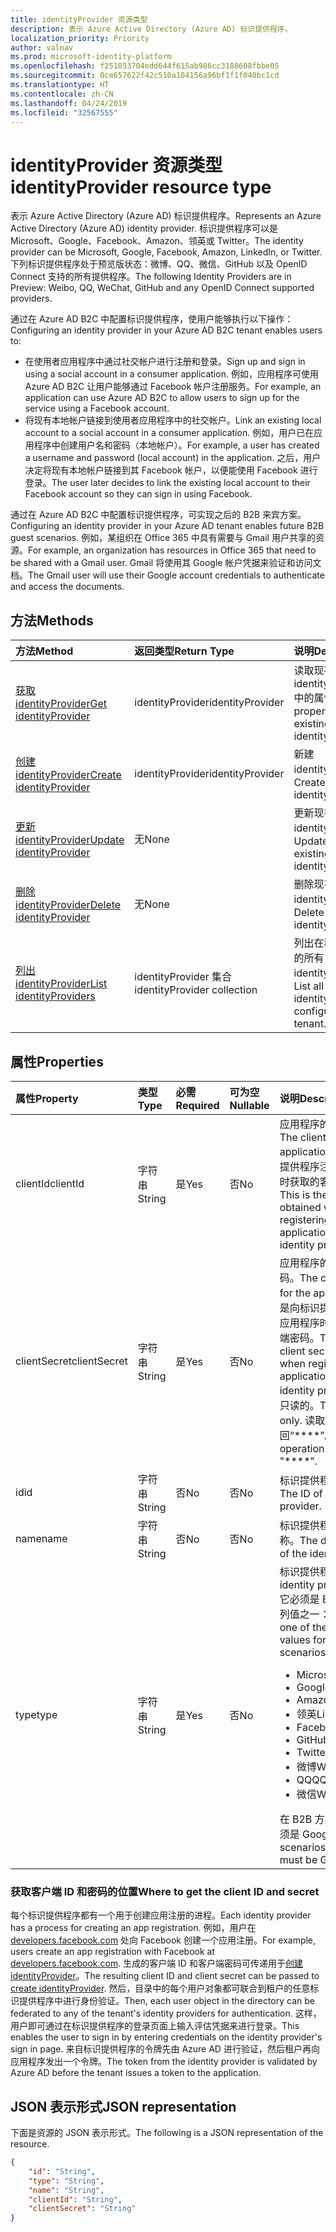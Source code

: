 ```yaml
---
title: identityProvider 资源类型
description: 表示 Azure Active Directory (Azure AD) 标识提供程序。
localization_priority: Priority
author: valnav
ms.prod: microsoft-identity-platform
ms.openlocfilehash: f251853704edd644f615ab986cc3188608fbbe05
ms.sourcegitcommit: 0ce657622f42c510a104156a96bf1f1f040bc1cd
ms.translationtype: HT
ms.contentlocale: zh-CN
ms.lasthandoff: 04/24/2019
ms.locfileid: "32567555"
---
```

# <a name="identityprovider-resource-type"></a><span data-ttu-id="2806f-103">identityProvider 资源类型</span><span class="sxs-lookup"><span data-stu-id="2806f-103">identityProvider resource type</span></span>

<span data-ttu-id="2806f-104">表示 Azure Active Directory (Azure AD) 标识提供程序。</span><span class="sxs-lookup"><span data-stu-id="2806f-104">Represents an Azure Active Directory (Azure AD) identity provider.</span></span> <span data-ttu-id="2806f-105">标识提供程序可以是 Microsoft、Google、Facebook、Amazon、领英或 Twitter。</span><span class="sxs-lookup"><span data-stu-id="2806f-105">The identity provider can be Microsoft, Google, Facebook, Amazon,  LinkedIn, or Twitter.</span></span> <span data-ttu-id="2806f-106">下列标识提供程序处于预览版状态：微博、QQ、微信、GitHub 以及 OpenID Connect 支持的所有提供程序。</span><span class="sxs-lookup"><span data-stu-id="2806f-106">The following Identity Providers are in Preview: Weibo, QQ, WeChat, GitHub and any OpenID Connect supported providers.</span></span> 

<span data-ttu-id="2806f-107">通过在 Azure AD B2C 中配置标识提供程序，使用户能够执行以下操作：</span><span class="sxs-lookup"><span data-stu-id="2806f-107">Configuring an identity provider in your Azure AD B2C tenant enables users to:</span></span>

* <span data-ttu-id="2806f-108">在使用者应用程序中通过社交帐户进行注册和登录。</span><span class="sxs-lookup"><span data-stu-id="2806f-108">Sign up and sign in using a social account in a consumer application.</span></span> <span data-ttu-id="2806f-109">例如，应用程序可使用 Azure AD B2C 让用户能够通过 Facebook 帐户注册服务。</span><span class="sxs-lookup"><span data-stu-id="2806f-109">For example, an application can use Azure AD B2C to allow users to sign up for the service using a Facebook account.</span></span>
* <span data-ttu-id="2806f-110">将现有本地帐户链接到使用者应用程序中的社交帐户。</span><span class="sxs-lookup"><span data-stu-id="2806f-110">Link an existing local account to a social account in a consumer application.</span></span> <span data-ttu-id="2806f-111">例如，用户已在应用程序中创建用户名和密码（本地帐户）。</span><span class="sxs-lookup"><span data-stu-id="2806f-111">For example, a user has created a username and password (local account) in the application.</span></span> <span data-ttu-id="2806f-112">之后，用户决定将现有本地帐户链接到其 Facebook 帐户，以便能使用 Facebook 进行登录。</span><span class="sxs-lookup"><span data-stu-id="2806f-112">The user later decides to link the existing local account to their Facebook account so they can sign in using Facebook.</span></span>

<span data-ttu-id="2806f-113">通过在 Azure AD B2C 中配置标识提供程序，可实现之后的 B2B 来宾方案。</span><span class="sxs-lookup"><span data-stu-id="2806f-113">Configuring an identity provider in your Azure AD tenant enables future B2B guest scenarios.</span></span> <span data-ttu-id="2806f-114">例如，某组织在 Office 365 中具有需要与 Gmail 用户共享的资源。</span><span class="sxs-lookup"><span data-stu-id="2806f-114">For example, an organization has resources in Office 365 that need to be shared with a Gmail user.</span></span> <span data-ttu-id="2806f-115">Gmail 将使用其 Google 帐户凭据来验证和访问文档。</span><span class="sxs-lookup"><span data-stu-id="2806f-115">The Gmail user will use their Google account credentials to authenticate and access the documents.</span></span>

## <a name="methods"></a><span data-ttu-id="2806f-116">方法</span><span class="sxs-lookup"><span data-stu-id="2806f-116">Methods</span></span>

| <span data-ttu-id="2806f-117">方法</span><span class="sxs-lookup"><span data-stu-id="2806f-117">Method</span></span>       | <span data-ttu-id="2806f-118">返回类型</span><span class="sxs-lookup"><span data-stu-id="2806f-118">Return Type</span></span>  |<span data-ttu-id="2806f-119">说明</span><span class="sxs-lookup"><span data-stu-id="2806f-119">Description</span></span>|
|:---------------|:--------|:----------|
|[<span data-ttu-id="2806f-120">获取 identityProvider</span><span class="sxs-lookup"><span data-stu-id="2806f-120">Get identityProvider</span></span>](../api/identityprovider-get.md) |<span data-ttu-id="2806f-121">identityProvider</span><span class="sxs-lookup"><span data-stu-id="2806f-121">identityProvider</span></span>|<span data-ttu-id="2806f-122">读取现有 identityProvider 中的属性。</span><span class="sxs-lookup"><span data-stu-id="2806f-122">Read properties of an existing identityProvider.</span></span>|
|[<span data-ttu-id="2806f-123">创建 identityProvider</span><span class="sxs-lookup"><span data-stu-id="2806f-123">Create identityProvider</span></span>](../api/identityprovider-post-identityproviders.md)|<span data-ttu-id="2806f-124">identityProvider</span><span class="sxs-lookup"><span data-stu-id="2806f-124">identityProvider</span></span>|<span data-ttu-id="2806f-125">新建 identityProvider。</span><span class="sxs-lookup"><span data-stu-id="2806f-125">Create a new identityProvider.</span></span>|
|[<span data-ttu-id="2806f-126">更新 identityProvider</span><span class="sxs-lookup"><span data-stu-id="2806f-126">Update identityProvider</span></span>](../api/identityprovider-update.md)|<span data-ttu-id="2806f-127">无</span><span class="sxs-lookup"><span data-stu-id="2806f-127">None</span></span>|<span data-ttu-id="2806f-128">更新现有的 identityProvider。</span><span class="sxs-lookup"><span data-stu-id="2806f-128">Update an existing identityProvider.</span></span>|
|[<span data-ttu-id="2806f-129">删除 identityProvider</span><span class="sxs-lookup"><span data-stu-id="2806f-129">Delete identityProvider</span></span>](../api/identityprovider-delete.md)|<span data-ttu-id="2806f-130">无</span><span class="sxs-lookup"><span data-stu-id="2806f-130">None</span></span>|<span data-ttu-id="2806f-131">删除现有的 identityProvider。</span><span class="sxs-lookup"><span data-stu-id="2806f-131">Delete an existing identityProvider.</span></span>|
|[<span data-ttu-id="2806f-132">列出 identityProvider</span><span class="sxs-lookup"><span data-stu-id="2806f-132">List identityProviders</span></span>](../api/identityprovider-list.md)|<span data-ttu-id="2806f-133">identityProvider 集合</span><span class="sxs-lookup"><span data-stu-id="2806f-133">identityProvider collection</span></span>|<span data-ttu-id="2806f-134">列出在租户中配置的所有 identityProvider。</span><span class="sxs-lookup"><span data-stu-id="2806f-134">List all identityProviders configured in a tenant.</span></span>|

## <a name="properties"></a><span data-ttu-id="2806f-135">属性</span><span class="sxs-lookup"><span data-stu-id="2806f-135">Properties</span></span>

|<span data-ttu-id="2806f-136">属性</span><span class="sxs-lookup"><span data-stu-id="2806f-136">Property</span></span>|<span data-ttu-id="2806f-137">类型</span><span class="sxs-lookup"><span data-stu-id="2806f-137">Type</span></span>|<span data-ttu-id="2806f-138">必需</span><span class="sxs-lookup"><span data-stu-id="2806f-138">Required</span></span>|<span data-ttu-id="2806f-139">可为空</span><span class="sxs-lookup"><span data-stu-id="2806f-139">Nullable</span></span>|<span data-ttu-id="2806f-140">说明</span><span class="sxs-lookup"><span data-stu-id="2806f-140">Description</span></span>|
|:---------------|:--------|:--------|:--------|:----------|
|<span data-ttu-id="2806f-141">clientId</span><span class="sxs-lookup"><span data-stu-id="2806f-141">clientId</span></span>|<span data-ttu-id="2806f-142">字符串</span><span class="sxs-lookup"><span data-stu-id="2806f-142">String</span></span>|<span data-ttu-id="2806f-143">是</span><span class="sxs-lookup"><span data-stu-id="2806f-143">Yes</span></span>|<span data-ttu-id="2806f-144">否</span><span class="sxs-lookup"><span data-stu-id="2806f-144">No</span></span>|<span data-ttu-id="2806f-145">应用程序的客户端 ID。</span><span class="sxs-lookup"><span data-stu-id="2806f-145">The client ID for the application.</span></span> <span data-ttu-id="2806f-146">这是向标识提供程序注册应用程序时获取的客户端 ID。</span><span class="sxs-lookup"><span data-stu-id="2806f-146">This is the client ID obtained when registering the application with the identity provider.</span></span>|
|<span data-ttu-id="2806f-147">clientSecret</span><span class="sxs-lookup"><span data-stu-id="2806f-147">clientSecret</span></span>|<span data-ttu-id="2806f-148">字符串</span><span class="sxs-lookup"><span data-stu-id="2806f-148">String</span></span>|<span data-ttu-id="2806f-149">是</span><span class="sxs-lookup"><span data-stu-id="2806f-149">Yes</span></span>|<span data-ttu-id="2806f-150">否</span><span class="sxs-lookup"><span data-stu-id="2806f-150">No</span></span>|<span data-ttu-id="2806f-151">应用程序的客户端密码。</span><span class="sxs-lookup"><span data-stu-id="2806f-151">The client secret for the application.</span></span> <span data-ttu-id="2806f-152">这是向标识提供程序注册应用程序时获取的客户端密码。</span><span class="sxs-lookup"><span data-stu-id="2806f-152">This is the client secret obtained when registering the application with the identity provider.</span></span> <span data-ttu-id="2806f-153">这是只读的。</span><span class="sxs-lookup"><span data-stu-id="2806f-153">This is write-only.</span></span> <span data-ttu-id="2806f-154">读取操作将返回“\*\*\*\*”。</span><span class="sxs-lookup"><span data-stu-id="2806f-154">A read operation will return "\*\*\*\*".</span></span>|
|<span data-ttu-id="2806f-155">id</span><span class="sxs-lookup"><span data-stu-id="2806f-155">id</span></span>|<span data-ttu-id="2806f-156">字符串</span><span class="sxs-lookup"><span data-stu-id="2806f-156">String</span></span>|<span data-ttu-id="2806f-157">否</span><span class="sxs-lookup"><span data-stu-id="2806f-157">No</span></span>|<span data-ttu-id="2806f-158">否</span><span class="sxs-lookup"><span data-stu-id="2806f-158">No</span></span>|<span data-ttu-id="2806f-159">标识提供程序的 ID。</span><span class="sxs-lookup"><span data-stu-id="2806f-159">The ID of the identity provider.</span></span>|
|<span data-ttu-id="2806f-160">name</span><span class="sxs-lookup"><span data-stu-id="2806f-160">name</span></span>|<span data-ttu-id="2806f-161">字符串</span><span class="sxs-lookup"><span data-stu-id="2806f-161">String</span></span>|<span data-ttu-id="2806f-162">否</span><span class="sxs-lookup"><span data-stu-id="2806f-162">No</span></span>|<span data-ttu-id="2806f-163">否</span><span class="sxs-lookup"><span data-stu-id="2806f-163">No</span></span>|<span data-ttu-id="2806f-164">标识提供程序的显示名称。</span><span class="sxs-lookup"><span data-stu-id="2806f-164">The display name of the identity provider.</span></span>|
|<span data-ttu-id="2806f-165">type</span><span class="sxs-lookup"><span data-stu-id="2806f-165">type</span></span>|<span data-ttu-id="2806f-166">字符串</span><span class="sxs-lookup"><span data-stu-id="2806f-166">String</span></span>|<span data-ttu-id="2806f-167">是</span><span class="sxs-lookup"><span data-stu-id="2806f-167">Yes</span></span>|<span data-ttu-id="2806f-168">否</span><span class="sxs-lookup"><span data-stu-id="2806f-168">No</span></span>|<span data-ttu-id="2806f-169">标识提供程序类型。</span><span class="sxs-lookup"><span data-stu-id="2806f-169">The identity provider type.</span></span> <span data-ttu-id="2806f-170">它必须是 B2C 方案的下列值之一：</span><span class="sxs-lookup"><span data-stu-id="2806f-170">It must be one of the following values for B2C scenarios:</span></span> <ul><li/><span data-ttu-id="2806f-171">Microsoft</span><span class="sxs-lookup"><span data-stu-id="2806f-171">Microsoft</span></span><li/><span data-ttu-id="2806f-172">Google</span><span class="sxs-lookup"><span data-stu-id="2806f-172">Google</span></span><li/><span data-ttu-id="2806f-173">Amazon</span><span class="sxs-lookup"><span data-stu-id="2806f-173">Amazon</span></span><li/><span data-ttu-id="2806f-174">领英</span><span class="sxs-lookup"><span data-stu-id="2806f-174">LinkedIn</span></span><li/><span data-ttu-id="2806f-175">Facebook</span><span class="sxs-lookup"><span data-stu-id="2806f-175">Facebook</span></span><li/><span data-ttu-id="2806f-176">GitHub</span><span class="sxs-lookup"><span data-stu-id="2806f-176">GitHub</span></span><li/><span data-ttu-id="2806f-177">Twitter</span><span class="sxs-lookup"><span data-stu-id="2806f-177">Twitter</span></span><li/><span data-ttu-id="2806f-178">微博</span><span class="sxs-lookup"><span data-stu-id="2806f-178">Weibo</span></span><li/><span data-ttu-id="2806f-179">QQ</span><span class="sxs-lookup"><span data-stu-id="2806f-179">QQ</span></span><li/><span data-ttu-id="2806f-180">微信</span><span class="sxs-lookup"><span data-stu-id="2806f-180">WeChat</span></span></ul><span data-ttu-id="2806f-181">在 B2B 方案中，该值必须是 Google。</span><span class="sxs-lookup"><span data-stu-id="2806f-181">For B2B scenarios, the value must be Google.</span></span>|

### <a name="where-to-get-the-client-id-and-secret"></a><span data-ttu-id="2806f-182">获取客户端 ID 和密码的位置</span><span class="sxs-lookup"><span data-stu-id="2806f-182">Where to get the client ID and secret</span></span>

<span data-ttu-id="2806f-183">每个标识提供程序都有一个用于创建应用注册的进程。</span><span class="sxs-lookup"><span data-stu-id="2806f-183">Each identity provider has a process for creating an app registration.</span></span> <span data-ttu-id="2806f-184">例如，用户在 [developers.facebook.com](https://developers.facebook.com/) 处向 Facebook 创建一个应用注册。</span><span class="sxs-lookup"><span data-stu-id="2806f-184">For example, users create an app registration with Facebook at [developers.facebook.com](https://developers.facebook.com/).</span></span> <span data-ttu-id="2806f-185">生成的客户端 ID 和客户端密码可传递用于[创建 identityProvider](../api/identityprovider-post-identityproviders.md)。</span><span class="sxs-lookup"><span data-stu-id="2806f-185">The resulting client ID and client secret can be passed to [create identityProvider](../api/identityprovider-post-identityproviders.md).</span></span> <span data-ttu-id="2806f-186">然后，目录中的每个用户对象都可联合到租户的任意标识提供程序中进行身份验证。</span><span class="sxs-lookup"><span data-stu-id="2806f-186">Then, each user object in the directory can be federated to any of the tenant's identity providers for authentication.</span></span> <span data-ttu-id="2806f-187">这样，用户即可通过在标识提供程序的登录页面上输入评估凭据来进行登录。</span><span class="sxs-lookup"><span data-stu-id="2806f-187">This enables the user to sign in by entering credentials on the identity provider's sign in page.</span></span> <span data-ttu-id="2806f-188">来自标识提供程序的令牌先由 Azure AD 进行验证，然后租户再向应用程序发出一个令牌。</span><span class="sxs-lookup"><span data-stu-id="2806f-188">The token from the identity provider is validated by Azure AD before the tenant issues a token to the application.</span></span>

## <a name="json-representation"></a><span data-ttu-id="2806f-189">JSON 表示形式</span><span class="sxs-lookup"><span data-stu-id="2806f-189">JSON representation</span></span>

<span data-ttu-id="2806f-190">下面是资源的 JSON 表示形式。</span><span class="sxs-lookup"><span data-stu-id="2806f-190">The following is a JSON representation of the resource.</span></span>

<!-- {
  "blockType": "resource",
  "@odata.type": "microsoft.graph.IdentityProvider"
} -->

```json
{
    "id": "String",
    "type": "String",
    "name": "String",
    "clientId": "String",
    "clientSecret": "String"
}
```

